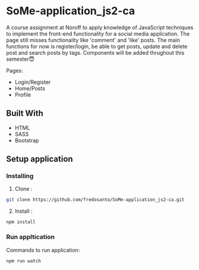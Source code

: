 # SoMe-application_js2-ca

A course assignment at Noroff to apply knowledge of JavaScript techniques to implement the front-end functionality for a social media application. The page still misses functionality like 'comment' and 'like' posts. The main functions for now is register/login, be able to get posts, update and delete post and search posts by tags. Components will be added thrughout this semester😇

Pages:

- Login/Register
- Home/Posts
- Profile

## Built With

- HTML
- SASS
- Bootstrap

## Setup application

### Installing

1. Clone :

```bash
git clone https://github.com/fredosanto/SoMe-application_js2-ca.git
```

2. Install :

```
npm install
```

### Run appltication

Commands to run application:

```bash
npm run watch
```
